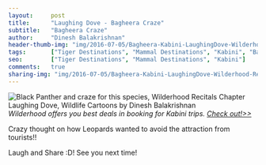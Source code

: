 ```yaml
---
layout:     post
title:      "Laughing Dove - Bagheera Craze"
subtitle:   "Bagheera Craze"
author:     "Dinesh Balakrishnan"
header-thumb-img: "img/2016-07-05/Bagheera-Kabini-LaughingDove-Wilderhood-Recitals-by-DineshBalakrishnan-thumb.jpg"
tags:       ["Tiger Destinations", "Mammal Destinations", "Kabini", "Bagheera"]
seo: 		["Tiger Destinations", "Mammal Destinations", "Kabini"]
comments:   true
sharing-img: "img/2016-07-05/Bagheera-Kabini-LaughingDove-Wilderhood-Recitals-by-DineshBalakrishnan.jpg"
---
```



<img src="{{ site.baseurl }}/img/2016-07-05/Bagheera-Kabini-LaughingDove-Wilderhood-Recitals-by-DineshBalakrishnan.jpg" alt="Black Panther and craze for this species, Wilderhood Recitals Chapter Laughing Dove, Wildlife Cartoons by Dinesh Balakrishnan">

<em>
Wilderhood offers you best deals in booking for Kabini trips. <a href="http://www.wilderhood.com/destination/Kabini" target="_blank">Check out!>></a>
</em>

<p>
Crazy thought on how Leopards wanted to avoid the attraction from tourists!! 
</p>

<p>
Laugh and Share :D! See you next time!
</p>